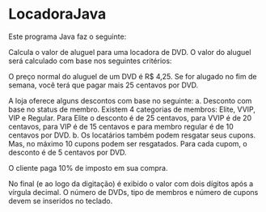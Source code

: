 # LocadoraJava
Este programa Java faz o seguinte:

Calcula o valor de aluguel para uma locadora de DVD. 
O valor do aluguel será calculado com base nos seguintes critérios:

O preço normal do aluguel de um DVD é R$ 4,25. Se for alugado no fim de semana, você terá que pagar mais 25 centavos por DVD.

A loja oferece alguns descontos com base no seguinte:
a.	Desconto com base no status de membro. Existem 4 categorias de membros: Elite, VVIP, VIP e Regular. 
Para Elite o desconto é de 25 centavos, para VVIP é de 20 centavos, para VIP é de 15 centavos e para membro regular é de 10 centavos por DVD.
b.	Os locatários também podem resgatar seus cupons. Mas, no máximo 10 cupons podem ser resgatados. Para cada cupom, o desconto é de 5 centavos por DVD.

O cliente paga 10% de imposto em sua compra.

No final (e ao logo da digitação) é exibido o valor com dois dígitos após a vírgula decimal. 
O número de DVDs, tipo de membros e número de cupons devem se inseridos no teclado.
